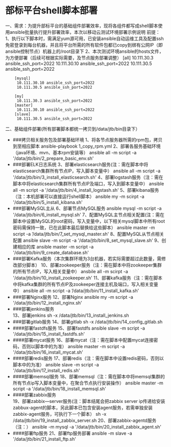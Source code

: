 # 部标平台shell脚本部署
一、需求：为提升部标平台的基础组件部署效率，现将各组件都写成shell脚本使用ansible批量执行提升部署效率，本次以移动云测试环境部署示例说明
  前提：
     1、执行以下脚本时，需满足yum源可用，已安装ansible自动运维工具及配置ssh免密登录到每台机器，并且将平台所需的所有软件包都已copy到绑有公网IP（即ansible控制节点）机器上的/root目录下
	 2、本次测试环境ansible的hosts文件，为方便部署（后续可根据实际需要，及节点服务部署调整）
	    [all]
         10.111.30.3 ansible_ssh_port=2022
         10.111.30.10 ansible_ssh_port=2022
         10.111.30.5 ansible_ssh_port=2022

        [mysql]
         10.111.30.10 ansible_ssh_port=2022
         10.111.30.5 ansible_ssh_port=2022

        [my]
         10.111.30.3 ansible_ssh_port=2022
        [master]
         10.111.30.10 ansible_ssh_port=2022
        [slave]
         10.111.30.5 ansible_ssh_port=2022

二、基础组件部署(所有部署脚本都统一拷贝到/data/jtb/bin目录下）
- ###拷贝相关服务包及部署基础环境
   1、将各节点服务器所需的rpm包，拷贝到至相应脚本
     ansible-playbook  1_copy_rpm.yml
   2、部署各服务基础环境（java环境、mvn、基本rpm安装等）
     ansible all -m script -a '/data/jtb/bin/2_prepare_basic_env.sh'
- ###部署ELK日志系统
  3、部署elasticsearch服务(注：需在脚本中将elasticsearch集群所有节点IP，写入脚本变量中）
    ansible all -m script -a '/data/jtb/bin/3_install_elasticsearch.sh'
  4、部署logstash服务（注：需在脚本中将elasticsearch集群所有节点IP及端口，写入到脚本变量中）
    ansible all -m script -a '/data/jtb/bin/4_install_logstash.sh'
  5、部署kibana服务（注：本机部署可以直接运行shell脚本）
    ansible my -m scirpt -a '/data/jtb/bin/5_install_kibana.sh'
- ###部署MySQL主从
  6、部署节点MySQL服务
    ansible mysql -m script -a '/data/jtb/bin/6_install_mysql.sh'
  7、配置MySQL主节点相关配置(注：需在脚本中设置MySQL的root密码，写入变量中，以下相关mysql脚本中所有root密码需保持一致，已在此脚本最后替换给这些脚本）
    ansible master -m script -a ’/data/jtb/bin/7_set_mysql_master.sh'
  8、配置MySQL从节点相关配置
    ansible slave  -m script -a '/data/jtb/bin/8_set_mysql_slave.sh'
  9、创建相应的库
    ansible master -m script -a '/data/jtb/bin/9_create_database.sh'
- ###部署Kafka服务（本次集群环境为3台机器，若实际需要超过此数量，需修改部分脚本）
  10、部署zookeeper服务（注：需在脚本中将zookeeper集群的所有节点IP，写入相关变量中）
    ansbile all -m scirpt -a '/data/jtb/bin/10_install_zookeeper.sh'
  11、部署kafka服务（注：需在脚本中将kafka集群的所有节点IP及zookeeper连接主机及端口，写入相关变量中）
    ansible all -m script -a ’/data/jtb/bin/11_install_kafka.sh'
- ###部署Nginx服务
  12、部署Nginx
    ansible  my -m script -a '/data/jtb/bin/12_install_nginx.sh'
- ###部署jenkins服务  
  13、部署jenkins
    sh -x /data/jtb/bin/13_install_jenkins.sh
- ###部署gitlab服务
  14、部署gitlab
    sh -x /data/jtb/bin/14_config_gitlab.sh
- ####部署fastdfs服务
  15、部署fastdfs
    ansible slave -m script -a '/data/jtb/bin/15_install_fastdfs.sh'
- ####部署mycat服务
  16、部署mycat（注：需在脚本中配置mycat连接密码，否则以脚本中的为准）
    ansible master -m script -a '/data/jtb/bin/16_install_mycat.sh'
- ####部署redis服务	
  17、部署redis（注：需在脚本中设置redis密码，否则以脚本中的为准）
    ansible slave -m script -a '/data/jtb/bin/17_install_redis.sh'
- ####部署memsql服务
  18、部署memsql（注：需在脚本中将memsql集群的所有节点ip写入脚本变量中，在聚合节点执行安装操作）
    ansible master -m script -a '/data/jtb/bin/18_install_memsql.sh'
- ####部署zabbix服务	
  19、部署zabbix—server服务(注：脚本结尾会把zabbix server ip传递给安装zabbux-agent的脚本，另此脚本已包含安装agent服务，若需单独安装zabbix-agent服务，可执行下一个脚本）
    sh -x   /data/jtb/bin/19_install_zabbix_server.sh
  20、部署zabbix-agentd服务（注：）
    ansible -m mysql -a '/data/jtb/bin/20_install_zabbix_agent.sh'
- ####部署ftp服务
  21、部署ftp服务部署
    ansible -m slave -a '/data/jtb/bin/21_install_ftp.sh'
	